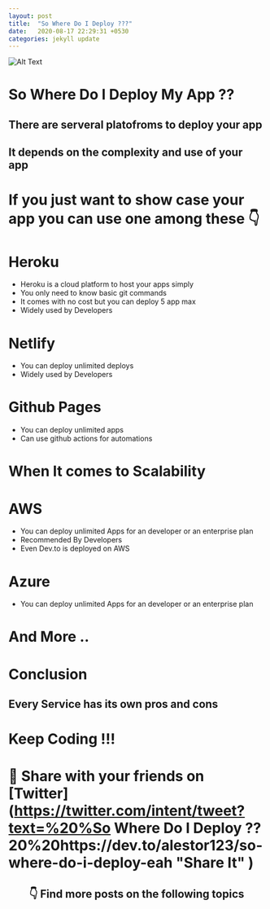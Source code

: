 ```yaml
---
layout: post
title:  "So Where Do I Deploy ???"
date:   2020-08-17 22:29:31 +0530
categories: jekyll update
---
```


![Alt Text](https://dev-to-uploads.s3.amazonaws.com/i/idimevz68hzl65lnc38w.jpg)

# So Where Do I Deploy My App ??

## There are serveral platofroms to deploy your app 
## It depends on the complexity and use of your app 

# If you just want to show case your app you can use one among these 👇

# Heroku 

- Heroku is a cloud platform to host your apps simply 
- You only need to know basic git commands 
- It comes with no cost but you can deploy 5 app max
- Widely used by Developers
 
# Netlify 
- You can deploy unlimited deploys
- Widely used by Developers

# Github Pages 
- You can deploy unlimited apps
- Can use github actions for automations

# When It comes to Scalability

# AWS 
- You can deploy unlimited Apps for an developer or an enterprise plan
- Recommended By Developers
- Even Dev.to is deployed on AWS
# Azure 
- You can deploy unlimited Apps for an developer or an enterprise plan

# And More .. 

# Conclusion

## Every Service has its own pros and cons 

# Keep Coding !!!


# 🙏  Share with your friends on  [Twitter](https://twitter.com/intent/tweet?text=%20%So Where Do I Deploy ??20%20https://dev.to/alestor123/so-where-do-i-deploy-eah "Share It" )
 

 
<h2 align=center> 👇  Find more posts on the following topics </h2>